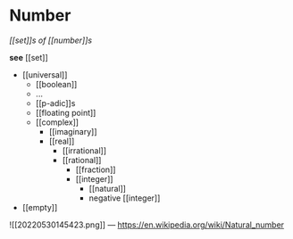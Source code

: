 # Number

_[[set]]s of [[number]]s_

**see** [[set]]

- [[universal]]
  - [[boolean]]
  - ...
  - [[p-adic]]s
  - [[floating point]]
  - [[complex]]
    - [[imaginary]]
    - [[real]]
      - [[irrational]]
      - [[rational]]
        - [[fraction]]
        - [[integer]]
          - [[natural]]
          - negative [[integer]]
- [[empty]]

![[20220530145423.png]] &mdash; <https://en.wikipedia.org/wiki/Natural_number>
